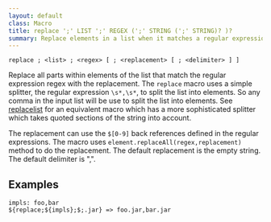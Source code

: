 ```yaml
---
layout: default
class: Macro
title: replace ';' LIST ';' REGEX (';' STRING (';' STRING)? )?
summary: Replace elements in a list when it matches a regular expression
---
```


    replace ; <list> ; <regex> [ ; <replacement> [ ; <delimiter> ] ]

Replace all parts within elements of the list that match the regular expression regex with the replacement. The `replace` macro uses a simple splitter, the regular expression `\s*,\s*`, to split the list into elements. So any comma in the input list will be use to split the list into elements. See [replacelist](replacelist.html) for an equivalent macro which has a more sophisticated splitter which takes quoted sections of the string into account.

The replacement can use the `$[0-9]` back references defined in the regular expressions. The macro uses `element.replaceAll(regex,replacement)` method to do the replacement. The default replacement is the empty string. The default delimiter is ",".

## Examples

    impls: foo,bar
    ${replace;${impls};$;.jar} => foo.jar,bar.jar


